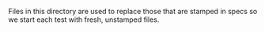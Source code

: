 Files in this directory are used to replace those that are stamped in specs so we start
each test with fresh, unstamped files.